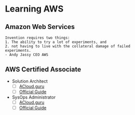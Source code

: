 # Learning AWS

## Amazon Web Services
  ```
  Invention requires two things:
  1. The ability to try a lot of experiments, and 
  2. not having to live with the collateral damage of failed experiments.
  - Andy Jassy CEO AWS
  ```

## AWS Certified Associate
  - Solution Architect
    - [ ] [ACloud.guru](./acloud-sol-arch/SolArch.md)
    - [ ] [Official Guide](./off-sol-arch/Off-SolArch.md)
  - SysOps Administrator
    - [ ] [ACloud.guru](./acloud-sysops-admin-2017/SysOpsAdmin.md)
    - [ ] [Official Guide](./off-sysops-admin/Off-SysOpsAdmin.md)